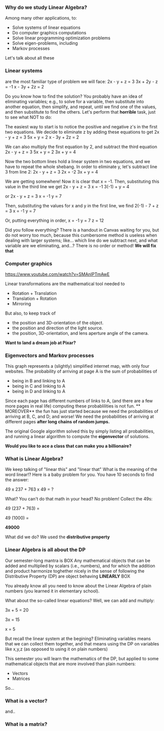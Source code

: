 ### Why do we study Linear Algebra?

Among many other applications, to:

- Solve systems of linear equations
- Do computer graphics computations
- Solve linear programming optimization problems
- Solve eigen-problems, including
- Markov processes

Let's talk about all these

### Linear systems
are the most familiar type of problem we will face:
2x -  y +  z =  3
3x + 2y -  z = -1
 x - 3y + 2z =  2

Do you know how to find the solution? You probably
have an idea of eliminating variables; e.g., to
solve for a variable, then substitute into another
equation, then simplify, and repeat, until we find
one of the values, and then substitute to find the
others.
Let's perform that **horrible** task, just to see
what NOT to do:

The easiest way to start is to notice the positive
and negative z's in the first two equations. We decide
to eliminate z by adding these equations to get
2x -  y +  z =  3
5x +  y      =  2
 x - 3y + 2z =  2

We can also multiply the first equation by 2, and
subtract the third equation
2x -  y +  z =  3
5x +  y      =  2
3x +  y      =  4

Now the two bottom lines hold a linear system in two
equations, and we have to repeat the whole shebang.
In order to eliminate y, let's subtract line 3 from
line 2:
2x -  y +  z =  3
2x           = -2
3x +  y      =  4

We are getting somewhere! Now it is clear that x = -1.
Then, substituting this value in the third line we get
2x -  y +  z =  3
 x           = -1
3(-1) + y    =  4

or
2x -  y +  z =  3
 x           = -1
      y      =  7

Then, substituting the values for x and y in the first
line, we find
2(-1) - 7 + z =  3
 x            = -1
      y       =  7

Or, putting everything in order,
 x            = -1
      y       =  7
            z = 12

Did you follow everything? There is a handout in Canvas
waiting for you, but do not worry too much, because this
cumbersome method is useless when dealing with larger
systems; like... which line do we subtract next, and
what variable are we eliminating, and...?
There is no order or method!
**We will fix that**

### Computer graphics

https://www.youtube.com/watch?v=SMAnlPTmAwE

Linear transformations are the mathematical tool needed to

- Rotation + Translation
- Translation + Rotation
- Mirroring

But also, to keep track of
- the position and 3D-orientation of the object.
- the position and direction of the light source.
- the position, 3D-orientation, and lens aperture
  angle of the camera.

**Want to land a dream job at Pixar?**

### Eigenvectors and Markov processes

This graph represents a (slightly) simplified internet
map, with only four websites. The probability of
arriving at page A is the sum of probabilities of
- being in B and linking to A
- being in C and linking to A
- being in D and linking to A

Since each page has different numbers of links to A, (and
there are a few more pages in real life) computing these
probablilities is not fun. ** MOREOVER** the fun has just
started because we need the probabilities of arriving at
B, C, and D; and worse! We need the probabilities of arriving
at different pages **after long chains of random jumps.**

The original Google algorithm solved this by simply listing
all probabilities, and running a linear algorithm to compute
the **eigenvector** of solutions.

**Would you like to ace a class that can make you a billionaire?**

### What is Linear Algebra?

We keep talking of "linear this" and "linear that" What is the
meaning of the word linear!? Here is a baby problem for you.
You have 10 seconds to find the answer:

49 x 237  +  763 x 49  =  ?

What? You can't do that math in your head? No problem!
Collect the 49s:

49 (237 + 763) =

49    (1000)   =

  **49000**

What did we do? We used the **distributive property**

### Linear Algebra is all about the DP

Our semester-long mantra is
BOX
 Any mathematical objects that can be added and multiplied
 by scalars (i.e., numbers), and for which the addition and
 product harmonize toghether nicely in the sense of following
 the Distributive Property (DP) are object behaving **LINEARLY**
BOX

You already know all you need to know about the Linear
Algebra of plain numbers (you learned it in elementary
school).

What about the so-called linear equations? Well, we can add and
multiply:

3x + 5 = 20

3x     = 15

 x     =  5

But recall the linear system at the begining? Eliminating variables
means that we can collect them together, and that means using the
DP on variables like x,y,z (as opposed to using it on plain numbers)

This semester you will learn the mathematics of the DP, but applied
to some mathematical objects that are more involved than plain
numbers:

- Vectors
- Matrices


So...

### What is a **vector**?

and..

### What is a **matrix**?
